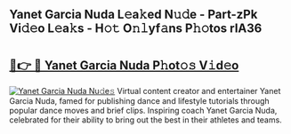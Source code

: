 ## Yanet Garcia Nuda L𝚎a𝚔ed N𝚞𝚍e - Part-zPk Vi𝚍𝚎o L𝚎a𝚔s - H𝚘𝚝 O𝚗𝚕yf𝚊ns P𝚑𝚘tos rIA36

# <h2><a href="http://kf86o0g.oniu.top/?m=Yanet+Garcia+Nuda">🔗👉 🔴 Yanet Garcia Nuda P𝚑ot𝚘𝚜 V𝚒d𝚎o</a></h2>

[![Yanet Garcia Nuda Nu𝚍e𝚜](https://i.imgur.com/0qMVB7G.gif)](http://kf86o0g.oniu.top/?m=Yanet+Garcia+Nuda)
Virtual content creator and entertainer Yanet Garcia Nuda, famed for publishing dance and lifestyle tutorials through popular dance moves and brief clips. Inspiring coach Yanet Garcia Nuda, celebrated for their ability to bring out the best in their athletes and teams.  
